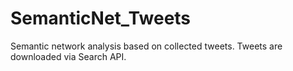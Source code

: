 # SemanticNet_Tweets
Semantic network analysis based on collected tweets. Tweets are downloaded via Search API.
